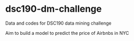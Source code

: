 # dsc190-dm-challenge
Data and codes for DSC190 data mining challenge

Aim to build a model to predict the price of Airbnbs in NYC
